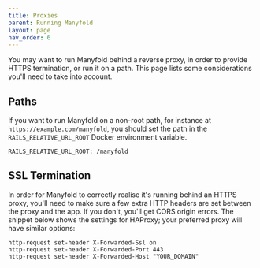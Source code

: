 ```yaml
---
title: Proxies
parent: Running Manyfold
layout: page
nav_order: 6
---
```


You may want to run Manyfold behind a reverse proxy, in order to provide HTTPS termination, or run it on a path. This page lists some considerations you'll need to take into account.

## Paths

If you want to run Manyfold on a non-root path, for instance at `https://example.com/manyfold`, you should set the path in the `RAILS_RELATIVE_URL_ROOT` Docker environment variable.

```
RAILS_RELATIVE_URL_ROOT: /manyfold
```

## SSL Termination

In order for Manyfold to correctly realise it's running behind an HTTPS proxy, you'll need to make sure a few extra HTTP headers are set between the proxy and the app. If you don't, you'll get CORS origin errors. The snippet below shows the settings for HAProxy; your preferred proxy will have similar options:

```
http-request set-header X-Forwarded-Ssl on
http-request set-header X-Forwarded-Port 443
http-request set-header X-Forwarded-Host "YOUR_DOMAIN"
```

